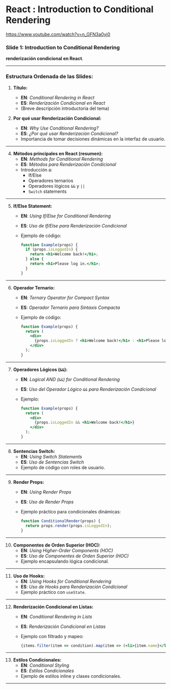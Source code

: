 # React : Introduction to Conditional Rendering

https://www.youtube.com/watch?v=n_GFN3a0yj0

### Slide 1: Introduction to Conditional Rendering


 **renderización condicional en React**. 

---

### **Estructura Ordenada de las Slides:**

1. **Título:**
   - **EN**: *Conditional Rendering in React*
   - **ES**: *Renderización Condicional en React*
   - (Breve descripción introductoria del tema)


3. **Por qué usar Renderización Condicional:**
   - **EN**: *Why Use Conditional Rendering?*
   - **ES**: *¿Por qué usar Renderización Condicional?*
   - Importancia de tomar decisiones dinámicas en la interfaz de usuario.

---

4. **Métodos principales en React (resumen):**
   - **EN**: *Methods for Conditional Rendering*
   - **ES**: *Métodos para Renderización Condicional*
   - Introducción a:
     - If/Else
     - Operadores ternarios
     - Operadores lógicos `&&` y `||`
     - `Switch` statements

---

5. **If/Else Statement:**
   - **EN**: *Using If/Else for Conditional Rendering*
   - **ES**: *Uso de If/Else para Renderización Condicional*
   - Ejemplo de código:

     ```jsx
     function Example(props) {
       if (props.isLoggedIn) {
         return <h1>Welcome back!</h1>;
       } else {
         return <h1>Please log in.</h1>;
       }
     }
     ```

---

6. **Operador Ternario:**
   - **EN**: *Ternary Operator for Compact Syntax*
   - **ES**: *Operador Ternario para Sintaxis Compacta*
   - Ejemplo de código:

     ```jsx
     function Example(props) {
       return (
         <div>
           {props.isLoggedIn ? <h1>Welcome back!</h1> : <h1>Please log in.</h1>}
         </div>
       );
     }
     ```

---

7. **Operadores Lógicos (`&&`):**
   - **EN**: *Logical AND (`&&`) for Conditional Rendering*
   - **ES**: *Uso del Operador Lógico `&&` para Renderización Condicional*
   - Ejemplo:

     ```jsx
     function Example(props) {
       return (
         <div>
           {props.isLoggedIn && <h1>Welcome back!</h1>}
         </div>
       );
     }
     ```

---

8. **Sentencias Switch:**
   - **EN**: *Using Switch Statements*
   - **ES**: *Uso de Sentencias Switch*
   - Ejemplo de código con roles de usuario.

---

9. **Render Props:**
   - **EN**: *Using Render Props*
   - **ES**: *Uso de Render Props*
   - Ejemplo práctico para condicionales dinámicas:

     ```jsx
     function ConditionalRender(props) {
       return props.render(props.isLoggedIn);
     }
     ```

---

10. **Componentes de Orden Superior (HOC):**
    - **EN**: *Using Higher-Order Components (HOC)*
    - **ES**: *Uso de Componentes de Orden Superior (HOC)*
    - Ejemplo encapsulando lógica condicional.

---

11. **Uso de Hooks:**
    - **EN**: *Using Hooks for Conditional Rendering*
    - **ES**: *Uso de Hooks para Renderización Condicional*
    - Ejemplo práctico con `useState`.

---

12. **Renderización Condicional en Listas:**
    - **EN**: *Conditional Rendering in Lists*
    - **ES**: *Renderización Condicional en Listas*
    - Ejemplo con filtrado y mapeo:

      ```jsx
      {items.filter(item => condition).map(item => (<li>{item.name}</li>))}
      ```

---

13. **Estilos Condicionales:**
    - **EN**: *Conditional Styling*
    - **ES**: *Estilos Condicionales*
    - Ejemplo de estilos inline y clases condicionales.

---


